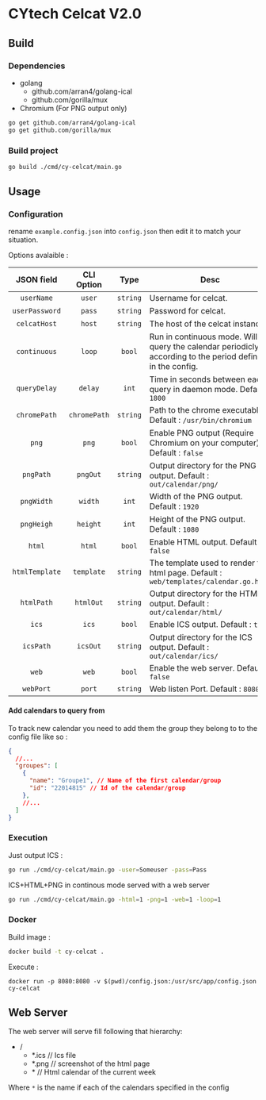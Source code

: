 # CYtech Celcat V2.0

## Build

### Dependencies

- golang
  - github.com/arran4/golang-ical
  - github.com/gorilla/mux
- Chromium (For PNG output only)

``` sh
go get github.com/arran4/golang-ical
go get github.com/gorilla/mux
```

### Build project

``` sh
go build ./cmd/cy-celcat/main.go
```

## Usage

### Configuration

rename `example.config.json` into `config.json` then edit it to match your situation.

Options avalaible :

|   JSON field   |  CLI Option  |   Type   | Desc                                                                                                      |
| :------------: | :----------: | :------: | --------------------------------------------------------------------------------------------------------- |
|   `userName`   |    `user`    | `string` | Username for celcat.                                                                                      |
| `userPassword` |    `pass`    | `string` | Password for celcat.                                                                                      |
|  `celcatHost`  |    `host`    | `string` | The host of the celcat instance.                                                                          |
|  `continuous`  |    `loop`    |  `bool`  | Run in continuous mode. Will query the calendar periodicly according to the period defined in the config. |
|  `queryDelay`  |   `delay`    |  `int`   | Time in seconds between each query in daemon mode. Default : `1800`                                       |
|  `chromePath`  | `chromePath` | `string` | Path to the chrome executable. Default : `/usr/bin/chromium`                                              |
|     `png`      |    `png`     |  `bool`  | Enable PNG output (Require Chromium on your computer). Default : `false `                                 |
|   `pngPath`    |   `pngOut`   | `string` | Output directory for the PNG output. Default : `out/calendar/png/`                                        |
|   `pngWidth`   |   `width`    |  `int`   | Width of the PNG output. Default : `1920`                                                                 |
|   `pngHeigh`   |   `height`   |  `int`   | Height of the PNG output. Default : `1080`                                                                |
|     `html`     |    `html`    |  `bool`  | Enable HTML output. Default : `false`                                                                     |
| `htmlTemplate` |  `template`  | `string` | The template used to render the html page. Default : `web/templates/calendar.go.html`                     |
|   `htmlPath`   |  `htmlOut`   | `string` | Output directory for the HTML output. Default : `out/calendar/html/`                                      |
|     `ics`      |    `ics`     |  `bool`  | Enable ICS output. Default : `true`                                                                       |
|   `icsPath`    |   `icsOut`   | `string` | Output directory for the ICS output. Default : `out/calendar/ics/`                                        |
|     `web`      |    `web`     |  `bool`  | Enable the web server. Default : `false`                                                                  |
|   `webPort`    |    `port`    | `string` | Web listen Port. Default : `8080`                                                                         |


#### Add calendars to query from

To track new calendar you need to add them the group they belong to to the config file like so :

```json
{
  //...
  "groupes": [
    {
      "name": "Groupe1", // Name of the first calendar/group
      "id": "22014815" // Id of the calendar/group
    },
    //...
  ]
}
```

### Execution

Just output ICS :

```sh
go run ./cmd/cy-celcat/main.go -user=Someuser -pass=Pass
```

ICS+HTML+PNG in continous mode served with a web server
```sh
go run ./cmd/cy-celcat/main.go -html=1 -png=1 -web=1 -loop=1
```

### Docker

Build image :
```sh
docker build -t cy-celcat .
```

Execute :
```
docker run -p 8080:8080 -v $(pwd)/config.json:/usr/src/app/config.json cy-celcat
```

## Web Server

The web server will serve fill following that hierarchy:

- /
  - \*.ics // Ics file
  - \*.png // screenshot of the html page
  - \*     // Html calendar of the current week

Where `*` is the name if each of the calendars specified in the config
